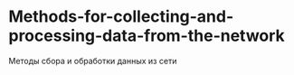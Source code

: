# Methods-for-collecting-and-processing-data-from-the-network
Методы сбора и обработки данных из сети
